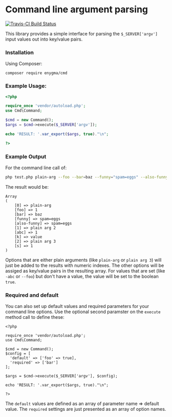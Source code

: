 Command line argument parsing
=================================

[![Travis-CI Build Status](https://secure.travis-ci.org/enygma/cmd.png?branch=master)](http://travis-ci.org/enygma/cmd)

This library provides a simple interface for parsing the `$_SERVER['argv']` input values out into key/value pairs.

### Installation

Using Composer:

```
composer require enygma/cmd
```

### Example Usage:

```php
<?php

require_once 'vendor/autoload.php';
use Cmd\Command;

$cmd = new Command();
$args = $cmd->execute($_SERVER['argv']);

echo 'RESULT: '.var_export($args, true)."\n";

?>
```

### Example Output

For the command line call of:

```bash
php test.php plain-arg --foo --bar=baz --funny="spam=eggs" --also-funny=spam=eggs 'plain arg 2' -abc -k=value "plain arg 3" --s="original" --s='overwrite' --s
```

The result would be:

```
Array
(
    [0] => plain-arg
    [foo] => 1
    [bar] => baz
    [funny] => spam=eggs
    [also-funny] => spam=eggs
    [1] => plain arg 2
    [abc] => 1
    [k] => value
    [2] => plain arg 3
    [s] => 1
)
```

Options that are either plain arguments (like `plain-arg` or `plain arg 3`) will just be added to the results with numeric indexes. The other options will be assiged as key/value pairs in the resulting array. For values that are set (like `-abc` or `--foo`) but don't have a value, the value will be set to the boolean `true`.

### Required and default

You can also set up default values and required parameters for your command line options. Use the optional second paramster on the `execute` method call to define these:

```
<?php

require_once 'vendor/autoload.php';
use Cmd\Command;

$cmd = new Command();
$config = [
  'default' => ['foo' => true],
  'required' => ['bar']
];

$args = $cmd->execute($_SERVER['argv'], $config);

echo 'RESULT: '.var_export($args, true)."\n";

?>
```

The `default` values are defined as an array of parameter name => default value. The `required` settings are just presented as an array of option names.
